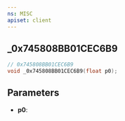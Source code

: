 ```yaml
---
ns: MISC
apiset: client
---
```

## _0x745808BB01CEC6B9

```c
// 0x745808BB01CEC6B9
void _0x745808BB01CEC6B9(float p0);
```


## Parameters
* **p0**:



